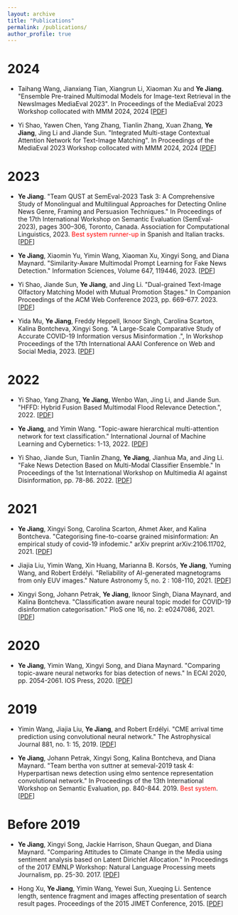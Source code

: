 ```yaml
---
layout: archive
title: "Publications"
permalink: /publications/
author_profile: true
---
```


2024
======
* Taihang Wang, Jianxiang Tian, Xiangrun Li, Xiaoman Xu and **Ye Jiang**. "Ensemble Pre-trained Multimodal Models for Image-text Retrieval in the NewsImages MediaEval 2023". In Proceedings of the MediaEval 2023 Workshop collocated with MMM 2024, 2024 [[PDF](https://2023.multimediaeval.com/paper11.pdf)]

* Yi Shao, Yawen Chen, Yang Zhang, Tianlin Zhang, Xuan Zhang, **Ye Jiang**, Jing Li and Jiande Sun. "Integrated Multi-stage Contextual Attention Network for Text-Image Matching". In Proceedings of the MediaEval 2023 Workshop collocated with MMM 2024, 2024 [[PDF](https://2023.multimediaeval.com/paper17.pdf)]

2023
======

* **Ye Jiang**. "Team QUST at SemEval-2023 Task 3: A Comprehensive Study of Monolingual and Multilingual Approaches for Detecting Online News Genre, Framing and Persuasion Techniques." In Proceedings of the 17th International Workshop on Semantic Evaluation (SemEval-2023), pages 300–306, Toronto, Canada. Association for Computational Linguistics, 2023. <span style="color:red">Best system runner-up</span> in Spanish and Italian tracks. [[PDF](https://aclanthology.org/2023.semeval-1.40/)] 
  
* **Ye Jiang**, Xiaomin Yu, Yimin Wang, Xiaoman Xu, Xingyi Song, and Diana Maynard. "Similarity-Aware Multimodal Prompt Learning for Fake News Detection." Information Sciences, Volume 647, 119446, 2023. [[PDF](https://2023.multimediaeval.com/paper17.pdf)]

* Yi Shao, Jiande Sun, **Ye Jiang**, and Jing Li. "Dual-grained Text-Image Olfactory Matching Model with Mutual Promotion Stages." In Companion Proceedings of the ACM Web Conference 2023, pp. 669-677. 2023. [[PDF](https://dl.acm.org/doi/pdf/10.1145/3543873.3587649)]

* Yida Mu, **Ye Jiang**, Freddy Heppell, Iknoor Singh, Carolina Scarton, Kalina Bontcheva, Xingyi Song. "A Large-Scale Comparative Study of Accurate COVID-19 Information versus Misinformation
.", In Workshop Proceedings of the 17th International AAAI Conference on Web and Social Media, 2023. [[PDF](https://workshop-proceedings.icwsm.org/pdf/2023_45.pdf)]


2022
======
* Yi Shao, Yang Zhang, **Ye Jiang**, Wenbo Wan, Jing Li, and Jiande Sun. "HFFD: Hybrid Fusion Based Multimodal Flood Relevance Detection.", 2022.  [[PDF](https://ye-jiang.com/files/SHAO_22.pdf)]
  
* **Ye Jiang**, and Yimin Wang. "Topic-aware hierarchical multi-attention network for text classification." International Journal of Machine Learning and Cybernetics: 1-13, 2022.  [[PDF](https://ye-jiang.com/files/ML&C_FINAL.pdf)]

* Yi Shao, Jiande Sun, Tianlin Zhang, **Ye Jiang**, Jianhua Ma, and Jing Li. "Fake News Detection Based on Multi-Modal Classifier Ensemble." In Proceedings of the 1st International Workshop on Multimedia AI against Disinformation, pp. 78-86. 2022.  [[PDF](https://ye-jiang.com/files/ensemble21.pdf)]

2021
======
* **Ye Jiang**, Xingyi Song, Carolina Scarton, Ahmet Aker, and Kalina Bontcheva. "Categorising fine-to-coarse grained misinformation: An empirical study of covid-19 infodemic." arXiv preprint arXiv:2106.11702, 2021.  [[PDF](https://ye-jiang.com/files/arix21.pdf)]

* Jiajia Liu, Yimin Wang, Xin Huang, Marianna B. Korsós, **Ye Jiang**, Yuming Wang, and Robert Erdélyi. "Reliability of AI-generated magnetograms from only EUV images." Nature Astronomy 5, no. 2 : 108-110, 2021.  [[PDF](https://ye-jiang.com/files/nature21.pdf)]

* Xingyi Song, Johann Petrak, **Ye Jiang**, Iknoor Singh, Diana Maynard, and Kalina Bontcheva. "Classification aware neural topic model for COVID-19 disinformation categorisation." PloS one 16, no. 2: e0247086, 2021.  [[PDF](https://ye-jiang.com/files/plos21.pdf)]

2020
======
* **Ye Jiang**, Yimin Wang, Xingyi Song, and Diana Maynard. "Comparing topic-aware neural networks for bias detection of news." In ECAI 2020, pp. 2054-2061. IOS Press, 2020.  [[PDF](https://ye-jiang.com/files/topic20.pdf)]


2019
======
* Yimin Wang, Jiajia Liu, **Ye Jiang**, and Robert Erdélyi. "CME arrival time prediction using convolutional neural network." The Astrophysical Journal 881, no. 1: 15, 2019. [[PDF](https://ye-jiang.com/files/cme19.pdf)] 

* **Ye Jiang**, Johann Petrak, Xingyi Song, Kalina Bontcheva, and Diana Maynard. "Team bertha von suttner at semeval-2019 task 4: Hyperpartisan news detection using elmo sentence representation convolutional network." In Proceedings of the 13th International Workshop on Semantic Evaluation, pp. 840-844. 2019. <span style="color:red">Best system</span>.
 [[PDF](https://ye-jiang.com/files/team19.pdf)]

Before 2019
======
* **Ye Jiang**, Xingyi Song, Jackie Harrison, Shaun Quegan, and Diana Maynard. "Comparing Attitudes to Climate Change in the Media using sentiment analysis based on Latent Dirichlet Allocation." In Proceedings of the 2017 EMNLP Workshop: Natural Language Processing meets Journalism, pp. 25-30. 2017.  [[PDF](https://ye-jiang.com/files/compare17.pdf)]  

* Hong Xu, **Ye Jiang**, Yimin Wang, Yewei Sun, Xueqing Li. Sentence length, sentence fragment and images affecting presentation of search result pages. Proceedings of the 2015 JIMET Conference, 2015.   [[PDF](https://ye-jiang.com/files/sentence_length.pdf)] 
